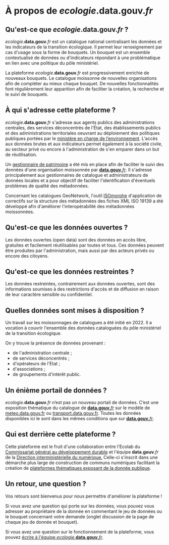 # À propos de _ecologie_.**data.gouv**._fr_

## Qu'est-ce que _ecologie_.**data.gouv**._fr_ ?

_ecologie_.**data.gouv**._fr_ est un catalogue national centralisant les données et les indicateurs de la transition écologique. Il permet leur renseignement par cas d'usage sous la forme de bouquets. Un bouquet est un ensemble contextualisé de données ou d'indicateurs répondant à une problématique en lien avec une politique du pôle ministériel.

La plateforme _ecologie_.**data.gouv**._fr_ est progressivement enrichie de nouveaux bouquets. Le catalogue moissonne de nouvelles organisations afin de compléter au mieux chaque bouquet. De nouvelles fonctionnalités font régulièrement leur apparition afin de faciliter la création, la recherche et le suivi de bouquets.

## À qui s'adresse cette plateforme ?

_ecologie_.**data.gouv**._fr_ s'adresse aux agents publics des administrations centrales, des services déconcentrés de l'État, des établissements publics et des administrations territoriales oeuvrant au déploiement des politiques publiques portées par le [ministère en charge de l&rsquo;environnement](https://www.ecologie.gouv.fr/). L'accès aux données brutes et aux indicateurs permet également à la société civile, au secteur privé ou encore à l'administration de s'en emparer dans un but de réutilisation.

Un [gestionnaire de patrimoine](https://dashboard.data.developpement-durable.gouv.fr/superset/dashboard/gestionnaire-patrimoine-prod/?standalone=2) a été mis en place afin de faciliter le suivi des données d'une organisation moissonnée par [**data.gouv**._fr_](https://data.gouv.fr/). Il s'adresse principalement aux gestionnaires de catalogue et administrateurs de données locales et a pour objectif de faciliter l'identification d'éventuels problèmes de qualité des métadonnées.

Concernant les catalogues GeoNetwork, l'outil [ISOmorphe](https://isomorphe.data.developpement-durable.gouv.fr/) d'application de correctifs sur la structure des métadonnées des fiches XML ISO 19139 a été développé afin d'améliorer l'interopérabilité des métadonnées moissonnées.

## Qu'est-ce que les données ouvertes ?

Les données ouvertes (open data) sont des données en accès libre, gratuites et facilement réutilisables par toutes et tous. Ces données peuvent être produites par l'administration, mais aussi par des acteurs privés ou encore des citoyens.

## Qu'est-ce que les données restreintes ?

Les données restreintes, contrairement aux données ouvertes, sont des informations soumises à des restrictions d'accès et de diffusion en raison de leur caractère sensible ou confidentiel.

## Quelles données sont mises à disposition ?

Un travail sur les moissonnages de catalogues a été initié en 2022. Il a vocation à couvrir l'ensemble des données cataloguées du pôle ministériel de la transition écologique.

On y trouve la présence de données provenant&nbsp;:

- de l'administration centrale ;
- de services déconcentrés ;
- d'opérateurs de l'Etat ;
- d'associations ;
- de groupements d'intérêt public.

## Un énième portail de données ?

_ecologie_.**data.gouv**._fr_ n’est pas un nouveau portail de données. C’est une exposition thématique du catalogue de [**data.gouv**._fr_](https://data.gouv.fr/) sur le modèle de [meteo.data.gouv.fr](https://meteo.data.gouv.fr/) ou [transport.data.gouv.fr](https://transport.data.gouv.fr/). Toutes les données disponibles ici le sont dans les mêmes conditions que sur [**data.gouv**._fr_](https://data.gouv.fr/).

## Qui est derrière cette plateforme ?

Cette plateforme est le fruit d'une collaboration entre l'Ecolab du [Commissariat général au développement durable](https://www.ecologie.gouv.fr/commissariat-general-au-developpement-durable-cgdd) et l'équipe **data.gouv**._fr_ de la [Direction interministérielle du numérique.](https://www.numerique.gouv.fr/dinum/) Celle-ci s'inscrit dans une démarche plus large de construction de communs numériques facilitant la création de [plateformes thématiques exposant de la donnée publique](https://github.com/opendatateam/udata-front-kit).

## Un retour, une question ?

Vos retours sont bienvenus pour nous permettre d'améliorer la plateforme !

Si vous avez une question qui porte sur les données, vous pouvez vous adresser au propriétaire de la donnée en commentant le jeu de données ou le bouquet concernant votre demande (onglet discussion de la page de chaque jeu de donnée et bouquet).

Si vous avez une question sur le fonctionnement de la plateforme, vous pouvez [écrire à l'équipe _ecologie_.**data.gouv**._fr_](mailto:ecospheres@developpement-durable.gouv.fr).
